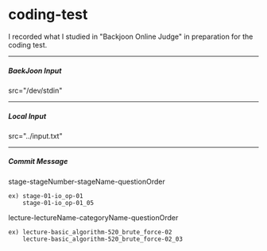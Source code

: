 # coding-test

I recorded what I studied in "Backjoon Online Judge" in preparation for the coding test.

---

##### BaekJoon Input

src="/dev/stdin"

---

##### Local Input

src="../input.txt"

---

##### Commit Message

stage-stageNumber-stageName-questionOrder

    ex) stage-01-io_op-01
        stage-01-io_op-01_05

lecture-lectureName-categoryName-questionOrder

    ex) lecture-basic_algorithm-520_brute_force-02
        lecture-basic_algorithm-520_brute_force-02_03
